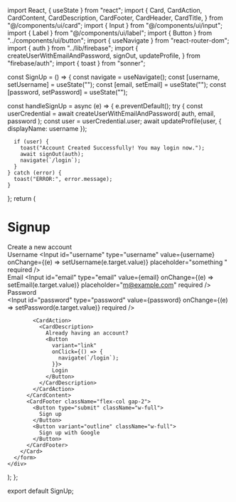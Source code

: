 import React, { useState } from "react";
import {
  Card,
  CardAction,
  CardContent,
  CardDescription,
  CardFooter,
  CardHeader,
  CardTitle,
} from "@/components/ui/card";
import { Input } from "@/components/ui/input";
import { Label } from "@/components/ui/label";
import { Button } from "../components/ui/button";
import { useNavigate } from "react-router-dom";
import { auth } from "../lib/firebase";
import {
  createUserWithEmailAndPassword,
  signOut,
  updateProfile,
} from "firebase/auth";
import { toast } from "sonner";

const SignUp = () => {
  const navigate = useNavigate();
  const [username, setUsername] = useState("");
  const [email, setEmail] = useState("");
  const [password, setPassword] = useState("");

  const handleSignUp = async (e) => {
    e.preventDefault();
    try {
      const userCredential = await createUserWithEmailAndPassword(
        auth,
        email,
        password
      );
      const user = userCredential.user;
      await updateProfile(user, { displayName: username });

      if (user) {
        toast("Account Created Successfully! You may login now.");
        await signOut(auth);
        navigate(`/login`);
      }
    } catch (error) {
      toast("ERROR:", error.message);
    }
  };
  return (
    <div className="mt-36 flex flex-col items-center gap-10">
      <h1 className="text-8xl font-extrabold">Signup</h1>
      <form onSubmit={handleSignUp}>
        <Card className="w-full min-w-md">
          <CardHeader>
            <CardTitle>Create a new account</CardTitle>
          </CardHeader>
          <CardContent>
            <div className="flex flex-col gap-6">
              <div className="grid gap-2">
                <Label htmlFor="username">Username</Label>
                <Input
                  id="username"
                  type="username"
                  value={username}
                  onChange={(e) => setUsername(e.target.value)}
                  placeholder="something "
                  required
                />
              </div>
              <div className="grid gap-2">
                <Label htmlFor="email">Email</Label>
                <Input
                  id="email"
                  type="email"
                  value={email}
                  onChange={(e) => setEmail(e.target.value)}
                  placeholder="m@example.com"
                  required
                />
              </div>
              <div className="grid gap-2">
                <div className="flex items-center">
                  <Label htmlFor="password">Password</Label>
                </div>
                <Input
                  id="password"
                  type="password"
                  value={password}
                  onChange={(e) => setPassword(e.target.value)}
                  required
                />
              </div>
            </div>

            <CardAction>
              <CardDescription>
                Already having an account?
                <Button
                  variant="link"
                  onClick={() => {
                    navigate(`/login`);
                  }}>
                  Login
                </Button>
              </CardDescription>
            </CardAction>
          </CardContent>
          <CardFooter className="flex-col gap-2">
            <Button type="submit" className="w-full">
              Sign up
            </Button>
            <Button variant="outline" className="w-full">
              Sign up with Google
            </Button>
          </CardFooter>
        </Card>
      </form>
    </div>
  );
};

export default SignUp;

